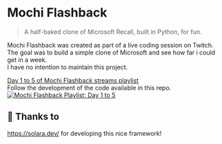 # Mochi Flashback
> A half-baked clone of Microsoft Recall, built in Python, for fun.

Mochi Flashback was created as part of a live
coding session on Twitch. The goal was to build a simple clone of Microsoft
and see how far i could get in a week.  
I have no intention to maintain this project.  

[Day 1 to 5 of Mochi Flashback streams playlist](https://www.youtube.com/playlist?list=PLqFOswg8ElTKXaAtYWmWYpR0JY0uWgE1T)  
Follow the development of the code available in this repo.  
[![Mochi Flashback Playlist: Day 1 to 5](https://i3.ytimg.com/vi/NHaPkm_-p74/hqdefault.jpg)](https://youtu.be/hAWpsIuem10)
  
## 🙏 Thanks to
https://solara.dev/ for developing this nice framework!

